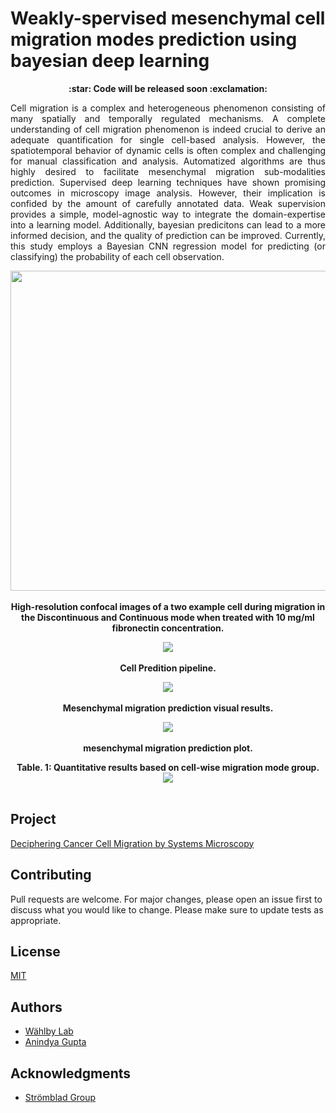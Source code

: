 # Weakly-spervised mesenchymal cell migration modes prediction using bayesian deep learning

<p align="center">
  <b>:star: Code will be released soon :exclamation:</b><br>
</p>


<p align="justify">
Cell migration is a complex and heterogeneous phenomenon consisting of many spatially and temporally regulated mechanisms. A complete understanding of cell migration phenomenon is indeed crucial to derive an adequate quantification for single cell-based analysis. However, the spatiotemporal behavior of dynamic cells is often complex and challenging for manual classification and analysis. Automatized algorithms are thus highly desired to facilitate mesenchymal migration sub-modalities prediction. Supervised deep learning techniques have shown promising outcomes in microscopy image analysis. However, their implication is confided by the amount of carefully annotated data. Weak supervision provides a simple, model-agnostic way to integrate the domain-expertise into a learning model. Additionally, bayesian predicitons can lead to a more informed decision, and the quality of prediction can be improved. Currently, this study employs a Bayesian CNN regression model for predicting (or classifying) the probability of each cell observation.
</p>

<p align="center">
  <img width="512" height="512" src="https://github.com/anindgupta/isbi2020/blob/master/paperImages/cell_migration_movement.gif">
  <br><br>
  <b>High-resolution confocal images of a two example cell during migration in the Discontinuous and Continuous mode 
    when treated with 10 mg/ml fibronectin concentration.</b><br>
</p>

<p align="center">
   <img src="https://github.com/anindgupta/isbi2020/blob/master/paperImages/r4.png">
  <br><br>
  <b>Cell Predition pipeline.</b><br>
</p>

<p align="center">
   <img src="https://github.com/anindgupta/isbi2020/blob/master/paperImages/r2.png">
  <br><br>
  <b>Mesenchymal migration prediction visual results.</b><br>
</p>

<p align="center">
   <img src="https://github.com/anindgupta/isbi2020/blob/master/paperImages/r1.png">
  <br><br>
  <b>mesenchymal migration prediction plot.</b><br>
</p>

<p align="center">
  <b>Table. 1: Quantitative results based on cell-wise migration mode group.</b><br>
  
   <img src="https://github.com/anindgupta/isbi2020/blob/master/paperImages/table_image.png">
  <br><br>
</p>


## Project
[Deciphering Cancer Cell Migration by Systems Microscopy](https://sysmic.ki.se) 


## Contributing
Pull requests are welcome. For major changes, please open an issue first to 
discuss what you would like to change. Please make sure to update tests as appropriate.

## License
[MIT](https://choosealicense.com/licenses/mit/) 

## Authors

* [Wählby Lab](http://user.it.uu.se/~cli05194/research_n_support.html)
* [Anindya Gupta](https://www.it.uu.se/katalog/anigu165)

## Acknowledgments

* [Strömblad Group](https://ki.se/en/bionut/cell-biology-of-cancer-staffan-stromblad-0)
